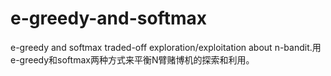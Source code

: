 # e-greedy-and-softmax
e-greedy and softmax traded-off exploration/exploitation about n-bandit.用e-greedy和softmax两种方式来平衡N臂赌博机的探索和利用。
